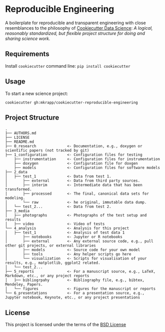 Reproducible Engineering
========================

A boilerplate for reproducible and transparent engineering with close resemblances to the philosophy of [Cookiecutter Data Science](https://github.com/mkrapp/cookiecutter-reproducible-science): *A logical, reasonably standardized, but flexible project structure for doing and sharing science work.*

Requirements
------------
Install `cookiecutter` command line: `pip install cookiecutter`    

Usage
-----
To start a new science project:

`cookiecutter gh:mkrapp/cookiecutter-reproducible-engineering`

Project Structure
-----------------

```
.
├── AUTHORS.md
├── LICENSE
├── README.md
├── 0_research              <- Documentation, e.g., doxygen or scientific papers (not tracked by git)
├── 1_configuration         <- Configuration files for testing
    ├── instrumentation     <- Configuration files for instrumentation
    ├── doxygen             <- Configuration file for doxgen
    ├── models              <- Configuration files for software models
├── 2_data
│   ├── test_1              <- Data from test 1.
│       ├── external        <- Data from third party sources.
│       ├── interim         <- Intermediate data that has been transformed.
│       ├── processed       <- The final, canonical data sets for modeling.
│       └── raw             <- he original, immutable data dump.
│   └── test_2...           <- Data from test 2.
├── 3_media
│   ├── photographs         <- Photographs of the test setup and results
│   ├── video               <- Video of tests
└── 4_analysis              <- Analysis for this project
│   ├── test_1              <- Analysis of test data 1
│       ├── notebooks       <- Jupyter or R notebooks
│       ├── external        <- Any external source code, e.g., pull other git projects, or external libraries
│       ├── models          <- Source code for your own model
│       ├── tools           <- Any helper scripts go here
│       └── visualization   <- Scripts for visualisation of your results, e.g., matplotlib, ggplot2 related.
│   └── test_2...
├── 5_reports               <- For a manuscript source, e.g., LaTeX, Markdown, etc., or any project reports
│   ├── bibliogrpahy        <- Bibliography file, e.g., bibtex, Mendeley, Papers.
│   └── figures             <- Figures for the manuscript or reports
└── 6_presentations         <- For a presentation source, e.g., Jupyter notebook, Keynote, etc., or any project presentations
```


License
-------
This project is licensed under the terms of the [BSD License](/LICENSE)

